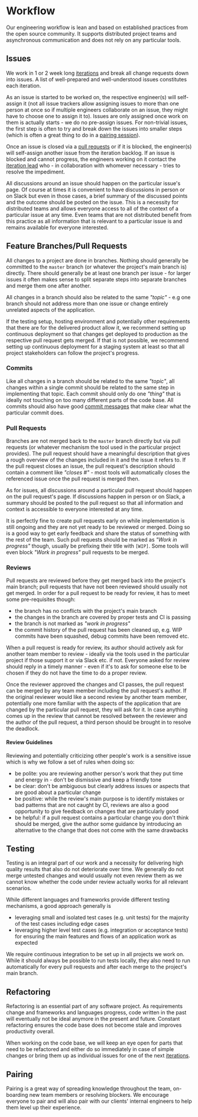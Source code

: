 # Workflow

Our engineering workflow is lean and based on established practices from the
open source community. It supports distributed project teams and asynchronous
communication and does not rely on any particular tools.

## Issues

We work in 1 or 2 week long [iterations](../../process) and break all change
requests down into issues. A list of well-prepared and well-understood issues
constitutes each iteration.

As an issue is started to be worked on, the respective engineer(s) will
self-assign it (not all issue trackers allow assigning issues to more than one
person at once so if multiple engineers collaborate on an issue, they might
have to choose one to assign it to). Issues are only assigned once work on them
is actually starts - we do no pre-assign issues. For non-trivial issues, the
first step is often to try and break down the issues into smaller steps (which
is often a great thing to do in a [pairing session](#pairing)).

Once an issue is closed via a [pull requests](#feature-branches) or if it is
blocked, the engineer(s) will self-assign another issue from the iteration
backlog. If an issue is blocked and cannot progress, the engineers working on
it contact the [iteration lead](../../process) who - in collaboration with
whomever necessary - tries to resolve the impediment. 

All discussions around an issue should happen on the particular issue's page.
Of course at times it is convenient to have discussions in person or on Slack
but even in those cases, a brief summary of the discussed points and the outcome
should be posted on the issue. This is a necessity for distributed teams and
allows everyone access to all of the context of a particular issue at any time.
Even teams that are not distributed benefit from this practice as all
information that is relevant to a particular issue is and remains available for
everyone interested.

## Feature Branches/Pull Requests

All changes to a project are done in branches. Nothing should generally be
committed to the `master` branch (or whatever the project's main branch is)
directly. There should generally be at least one branch per issue - for larger
issues it often makes sense to split separate steps into separate branches and
merge them one after another.

All changes in a branch should also be related to the same _"topic"_ - e.g one
branch should not address more than one issue or change entirely unrelated
aspects of the application.

If the testing setup, hosting environment and potentially other requirements
that there are for the delivered product allow it, we recommend setting up
continuous deployment so that changes get deployed to production as the
respective pull request gets merged. If that is not possible, we recommend
setting up continuous deployment for a staging system at least so that all
project stakeholders can follow the project's progress.

### Commits

Like all changes in a branch should be related to the same _"topic"_, all
changes within a single commit should be related to the same step in
implementing that topic. Each commit should only do one _"thing"_ that is
ideally not touching on too many different parts of the code base. All commits
should also have good
[commit messages](https://git-scm.com/docs/git-commit#_discussion) that make
clear what the particular commit does.

### Pull Requests

Branches are not merged back to the `master` branch directly but via pull
requests (or whatever mechanism the tool used in the particular project
provides). The pull request should have a meaningful description that gives a
rough overview of the changes included in it and the issue it refers to. If the
pull request closes an issue, the pull request's description should contain a
comment like _"closes #<issue>"_ - most tools will automatically closes the
referenced issue once the pull request is merged then.

As for issues, all discussions around a particular pull request should happen
on the pull request's page. If discussions happen in person or on Slack, a
summary should be posted to the pull request so that all information and
context is accessible to everyone interested at any time.

It is perfectly fine to create pull requests early on while implementation is
still ongoing and they are not yet ready to be reviewed or merged. Doing so is
a good way to get early feedback and share the status of something with the
rest of the team. Such pull requests should be marked as _"Work in progress"_
though, usually be prefixing their title with `[WIP]`. Some tools will even
block _"Work in progress"_ pull requests to be merged.

### Reviews

Pull requests are reviewed before they get merged back into the project's main
branch; pull requests that have not been reviewed should usually not get
merged. In order for a pull request to be ready for review, it has to meet some
pre-requisites though:

* the branch has no conflicts with the project's main branch
* the changes in the branch are covered by proper tests and CI is passing
* the branch is not marked as _"work in progress"_
* the commit history of the pull request has been cleaned up, e.g. WIP commits
  have been squashed, debug commits have been removed etc.

When a pull request is ready for review, its author should actively ask for
another team member to review - ideally via the tools used in the particular
project if those support it or via Slack etc. if not. Everyone asked for review
should reply in a timely manner - even if it's to ask for someone else to be
chosen if they do not have the time to do a proper review.

Once the reviewer approved the changes and CI passes, the pull request can be
merged by any team member including the pull request's author. If the original
reviewer would like a second review by another team member, potentially one
more familiar with the aspects of the application that are changed by the
particular pull request, they will ask for it. In case anything comes up in the
review that cannot be resolved between the reviewer and the author of the pull
request, a third person should be brought in to resolve the deadlock.

#### Review Guidelines

Reviewing and potentially criticizing other people's work is a sensitive issue
which is why we follow a set of rules when doing so:

* be polite: you are reviewing another person's work that they put time and
  energy in - don't be dismissive and keep a friendly tone
* be clear: don't be ambiguous but clearly address issues or aspects that are
  good about a particular change
* be positive: while the review's main purpose is to identify mistakes or bad
  patterns that are not caught by CI, reviews are also a good opportunity to
  give feedback on changes that are particularly good
* be helpful: if a pull request contains a particular change you don't think
  should be merged, give the author some guidance by introducing an alternative
  to the change that does not come with the same drawbacks

## Testing

Testing is an integral part of our work and a necessity for delivering high
quality results that also do not deteriorate over time. We generally do not
merge untested changes and would usually not even review them as we cannot know
whether the code under review actually works for all relevant scenarios.

While different languages and frameworks provide different testing mechanisms,
a good approach generally is

* leveraging small and isolated test cases (e.g. unit tests) for the majority
  of the test cases including edge cases
* leveraging higher level test cases (e.g. integration or acceptance tests) for
  ensuring the main features and flows of an application work as expected

We require continuous integration to be set up in all projects we work on.
While it should always be possible to run tests locally, they also need to run
automatically for every pull requests and after each merge to the project's
main branch.

## Refactoring

Refactoring is an essential part of any software project. As requirements
change and frameworks and languages progress, code written in the past will
eventually not be ideal anymore in the present and future. Constant refactoring
ensures the code base does not become stale and improves productivity overall.

When working on the code base, we will keep an eye open for parts that need to
be refactored and either do so immediately in case of simple changes or bring
them up as individual issues for one of the next [iterations](../../process).

## Pairing

Pairing is a great way of spreading knowledge throughout the team, on-boarding
new team members or resolving blockers. We encourage everyone to pair and will
also pair with our clients' internal engineers to help them level up their
experience.
